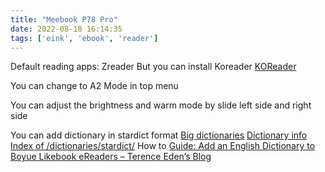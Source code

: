 ```yaml
---
title: "Meebook P78 Pro"
date: 2022-08-18 16:14:35
tags: ['eink', 'ebook', 'reader']
---
```


Default reading apps: Zreader
But you can install Koreader [KOReader](https://koreader.rocks/)

You can change to A2 Mode in top menu

You can adjust the brightness and warm mode by slide left side and right side

You can add dictionary in stardict format
[Big dictionaries](http://download.huzheng.org/bigdict/)
[Dictionary info](http://dictinfo.com/)
[Index of /dictionaries/stardict/](https://download.wikdict.com/dictionaries/stardict/)
How to [Guide: Add an English Dictionary to Boyue Likebook eReaders – Terence Eden’s Blog](https://shkspr.mobi/blog/2019/12/guide-add-an-english-dictionary-to-boyue-likebook-ereaders/)
